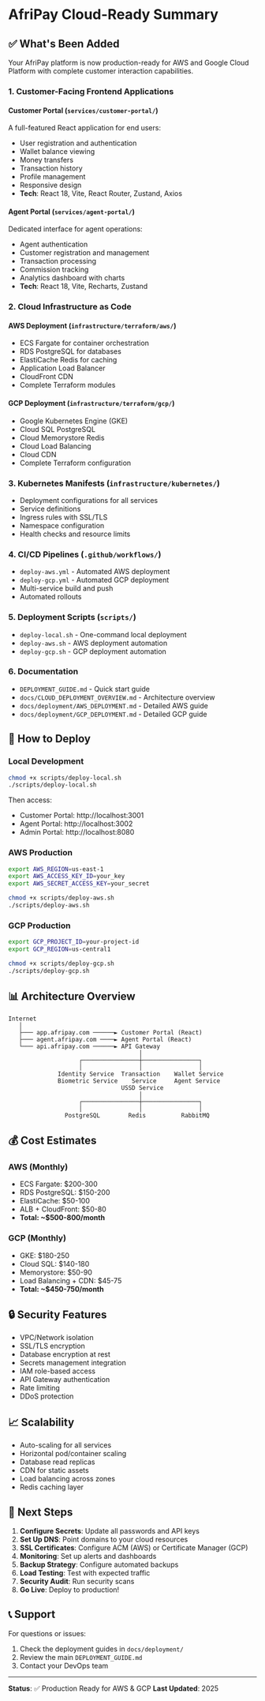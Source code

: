 # AfriPay Cloud-Ready Summary

## ✅ What's Been Added

Your AfriPay platform is now production-ready for AWS and Google Cloud Platform with complete customer interaction capabilities.

### 1. Customer-Facing Frontend Applications

#### Customer Portal (`services/customer-portal/`)
A full-featured React application for end users:
- User registration and authentication
- Wallet balance viewing
- Money transfers
- Transaction history
- Profile management
- Responsive design
- **Tech**: React 18, Vite, React Router, Zustand, Axios

#### Agent Portal (`services/agent-portal/`)
Dedicated interface for agent operations:
- Agent authentication
- Customer registration and management
- Transaction processing
- Commission tracking
- Analytics dashboard with charts
- **Tech**: React 18, Vite, Recharts, Zustand

### 2. Cloud Infrastructure as Code

#### AWS Deployment (`infrastructure/terraform/aws/`)
- ECS Fargate for container orchestration
- RDS PostgreSQL for databases
- ElastiCache Redis for caching
- Application Load Balancer
- CloudFront CDN
- Complete Terraform modules

#### GCP Deployment (`infrastructure/terraform/gcp/`)
- Google Kubernetes Engine (GKE)
- Cloud SQL PostgreSQL
- Cloud Memorystore Redis
- Cloud Load Balancing
- Cloud CDN
- Complete Terraform configuration

### 3. Kubernetes Manifests (`infrastructure/kubernetes/`)
- Deployment configurations for all services
- Service definitions
- Ingress rules with SSL/TLS
- Namespace configuration
- Health checks and resource limits

### 4. CI/CD Pipelines (`.github/workflows/`)
- `deploy-aws.yml` - Automated AWS deployment
- `deploy-gcp.yml` - Automated GCP deployment
- Multi-service build and push
- Automated rollouts

### 5. Deployment Scripts (`scripts/`)
- `deploy-local.sh` - One-command local deployment
- `deploy-aws.sh` - AWS deployment automation
- `deploy-gcp.sh` - GCP deployment automation

### 6. Documentation
- `DEPLOYMENT_GUIDE.md` - Quick start guide
- `docs/CLOUD_DEPLOYMENT_OVERVIEW.md` - Architecture overview
- `docs/deployment/AWS_DEPLOYMENT.md` - Detailed AWS guide
- `docs/deployment/GCP_DEPLOYMENT.md` - Detailed GCP guide

## 🚀 How to Deploy

### Local Development
```bash
chmod +x scripts/deploy-local.sh
./scripts/deploy-local.sh
```

Then access:
- Customer Portal: http://localhost:3001
- Agent Portal: http://localhost:3002
- Admin Portal: http://localhost:8080

### AWS Production
```bash
export AWS_REGION=us-east-1
export AWS_ACCESS_KEY_ID=your_key
export AWS_SECRET_ACCESS_KEY=your_secret

chmod +x scripts/deploy-aws.sh
./scripts/deploy-aws.sh
```

### GCP Production
```bash
export GCP_PROJECT_ID=your-project-id
export GCP_REGION=us-central1

chmod +x scripts/deploy-gcp.sh
./scripts/deploy-gcp.sh
```

## 📊 Architecture Overview

```
Internet
   │
   ├─── app.afripay.com ──────► Customer Portal (React)
   ├─── agent.afripay.com ────► Agent Portal (React)
   └─── api.afripay.com ──────► API Gateway
                                     │
                    ┌────────────────┼────────────────┐
                    │                │                │
              Identity Service  Transaction    Wallet Service
              Biometric Service    Service     Agent Service
                                USSD Service
                                     │
                    ┌────────────────┼────────────────┐
                    │                │                │
                PostgreSQL        Redis          RabbitMQ
```

## 💰 Cost Estimates

### AWS (Monthly)
- ECS Fargate: $200-300
- RDS PostgreSQL: $150-200
- ElastiCache: $50-100
- ALB + CloudFront: $50-80
- **Total: ~$500-800/month**

### GCP (Monthly)
- GKE: $180-250
- Cloud SQL: $140-180
- Memorystore: $50-90
- Load Balancing + CDN: $45-75
- **Total: ~$450-750/month**

## 🔒 Security Features

- VPC/Network isolation
- SSL/TLS encryption
- Database encryption at rest
- Secrets management integration
- IAM role-based access
- API Gateway authentication
- Rate limiting
- DDoS protection

## 📈 Scalability

- Auto-scaling for all services
- Horizontal pod/container scaling
- Database read replicas
- CDN for static assets
- Load balancing across zones
- Redis caching layer

## 🎯 Next Steps

1. **Configure Secrets**: Update all passwords and API keys
2. **Set Up DNS**: Point domains to your cloud resources
3. **SSL Certificates**: Configure ACM (AWS) or Certificate Manager (GCP)
4. **Monitoring**: Set up alerts and dashboards
5. **Backup Strategy**: Configure automated backups
6. **Load Testing**: Test with expected traffic
7. **Security Audit**: Run security scans
8. **Go Live**: Deploy to production!

## 📞 Support

For questions or issues:
1. Check the deployment guides in `docs/deployment/`
2. Review the main `DEPLOYMENT_GUIDE.md`
3. Contact your DevOps team

---

**Status**: ✅ Production Ready for AWS & GCP
**Last Updated**: 2025
